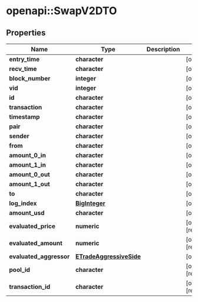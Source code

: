 # openapi::SwapV2DTO


## Properties
Name | Type | Description | Notes
------------ | ------------- | ------------- | -------------
**entry_time** | **character** |  | [optional] 
**recv_time** | **character** |  | [optional] 
**block_number** | **integer** |  | [optional] 
**vid** | **integer** |  | [optional] 
**id** | **character** |  | [optional] 
**transaction** | **character** |  | [optional] 
**timestamp** | **character** |  | [optional] 
**pair** | **character** |  | [optional] 
**sender** | **character** |  | [optional] 
**from** | **character** |  | [optional] 
**amount_0_in** | **character** |  | [optional] 
**amount_1_in** | **character** |  | [optional] 
**amount_0_out** | **character** |  | [optional] 
**amount_1_out** | **character** |  | [optional] 
**to** | **character** |  | [optional] 
**log_index** | [**BigInteger**](BigInteger.md) |  | [optional] 
**amount_usd** | **character** |  | [optional] 
**evaluated_price** | **numeric** |  | [optional] [readonly] 
**evaluated_amount** | **numeric** |  | [optional] [readonly] 
**evaluated_aggressor** | [**ETradeAggressiveSide**](ETradeAggressiveSide.md) |  | [optional] 
**pool_id** | **character** |  | [optional] [readonly] 
**transaction_id** | **character** |  | [optional] [readonly] 


